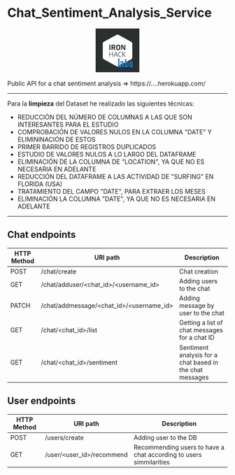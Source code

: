 # Chat_Sentiment_Analysis_Service

<p align="center">
  <img width="100" height="100" src=INPUT/labs.png?raw=true "Title">
</p>


Public API for a chat sentiment analysis => https://....herokuapp.com/


***

Para la **limpieza** del Dataset he realizado las siguientes técnicas:

- REDUCCIÓN DEL NÚMERO DE COLUMNAS A LAS QUE SON INTERESANTES PARA EL ESTUDIO
- COMPROBACIÓN DE VALORES NULOS EN LA COLUMNA "DATE" Y ELIMININACIÓN DE ESTOS
- PRIMER BARRIDO DE REGISTROS DUPLICADOS
- ESTUDIO DE VALORES NULOS A LO LARGO DEL DATAFRAME
- ELIMINACIÓN DE LA COLUMNA DE "LOCATION", YA QUE NO ES NECESARIA EN ADELANTE
- REDUCCIÓN DEL DATAFRAME A LAS ACTIVIDAD DE "SURFING" EN FLORIDA (USA)
- TRATAMIENTO DEL CAMPO "DATE", PARA EXTRAER LOS MESES 
- ELIMINACIÓN LA COLUMNA "DATE", YA QUE NO ES NECESARIA EN ADELANTE

***


## Chat endpoints

| HTTP Method 	| URI path      	| Description                                    	| 
|-------------	|---------------	|------------------------------------------------	|
| POST         	| /chat/create         	| Chat creation         	| 
| GET         	| /chat/adduser/<chat_id>/<username_id> 	| Adding users to the chat
| PATCH        	| /chat/addmessage/<chat_id>/<username_id>	| Adding message by user to the chat    |
| GET         	| /chat/<chat_id>/list	| Getting a list of chat messages for a chat ID 	   |
| GET         	| /chat/<chat_id>/sentiment	| Sentiment analysis for a chat based in the chat messages   |   


## User endpoints



| HTTP Method 	| URI path      	| Description                                    	| 
|-------------	|---------------	|------------------------------------------------	|
| POST       	| /users/create           	| Adding user to the DB |    	
| GET         	| /user/<user_id>/recommend 	| Recommending users to have a chat according to users simmilarities| 